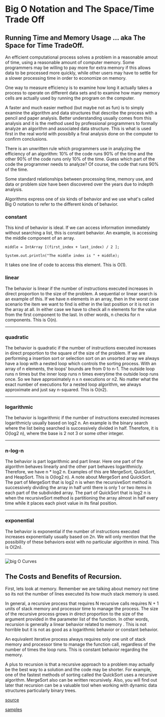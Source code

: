 # Big O Notation and The Space/Time Trade Off

## Running Time and Memory Usage ... aka The Space for Time TradeOff.

An efficient computational process solves a problem in a reasonable amout of time, using a reasonable amount of computer memory. Some programmers may be willing to pay more for extra memory if this allows data to be processed more quickly, while other users may have to settle for a slower processing time in order to economize on memory.

One way to measure efficiency is to examine how long it actually takes a process to operate on different data sets and to examine how many memory cells are actually used by running the program on the computer.

A faster and much easier method (but maybe not as fun) is to simply examine the algorithm and data structures that describe the process with a pencil and paper analysis. Better understanding usually comes from this analysis and it is the method used by professional programmers to formally analyze an algorithm and associated data structure. This is what is used first in the real world with possiblly a final analysis done on the computer to confirm conclusions.

There is an unwritten rule which programmers use in analyzing the efficiency of an algorithm: 10% of the code runs 90% of the time and the other 90% of the code runs only 10% of the time. Guess which part of the code the programmer needs to analyze? Of course, the code that runs 90% of the time.

Some standard relationships between processing time, memory use, and data or problem size have been discovered over the years due to indepth analysis.

Algorithms express one of six kinds of behavior and we use what's called Big O notation to refer to the different kinds of behavior.

### constant

This kind of behavior is ideal. If we can access information immediately without searching a list, this is constant behavior. An example, is accessing the middle component of an array.

```
middle = IntArray [(first_index + last_index) / 2 ];

System.out.println("The middle index is " + middle);
```

It takes one line of code to access this element. This is O(1).


### linear

The behavior is linear if the number of instructions executed increases in direct proportion to the size of the problem. A sequential or linear search is an example of this. If we have n elements in an array, then in the worst case scenario the item we want to find is either in the last position or it is not in the array at all. In either case we have to check all n elements for the value from the first component to the last. In other words, n checks for n components. This is O(n).

---

### quadratic

The behavior is quadratic if the number of instructions executed increases in direct proportion to the square of the size of the problem. If we are performing a insertion sort or selection sort on an unsorted array we always have a loop with a nested loop which controls the sorting process. With an array of n elements, the loops' bounds are from 0 to n-1. The outside loop runs n times but the inner loop runs n times everytime the outside loop runs once. So we have approximately n x n executions or n2. No matter what the exact number of executions for a nested loop algorithm, we always approximate and just say n-squared. This is O(n2).

---

### logarithmic

The behavior is logarithmic if the number of instructions executed increases logarithmicly usually based on log2 n. An example is the binary search where the list being searched is successively divided in half. Therefore, it is O(log2 n), where the base is 2 not 3 or some other integer.

---

### n-log-n

The behavior is part logarithmic and part linear. Here one part of the algorithm behaves linearly and the other part behaves logarithmicly. Therefore, we have n * log2 n. Examples of this are MergeSort, QuickSort, and HeapSort. This is O(log2 n). A note about MergeSort and QuickSort. The part of MergeSort that is log2 n is when the recursiveSort method is successively dividing the array in half until there is only 1 or two items in each part of the subdivided array. The part of QuickSort that is log2 n is when the recursiveSort method is partitioning the array almost in half every time while it places each pivot value in its final position.

---

### exponential

The behavior is exponential if the number of instructions executed increases exponentially usually based on 2n. We will only mention that the possibility of these behaviors exist with no particular algorithm in mind. This is O(2n).

---

![big O Curves](http://ww2.kcd.org/ACP/Ch06/BigOCurves.jpg)

## The Costs and Benefits of Recursion.

First, lets look at memory. Remember we are talking about memory not time so its not the number of lines executed its how much stack memory is used.

In general, a recursive process that requires N recursive calls requires N + 1 units of stack memory and processor time to manage the process. The size of the recursive process grows in direct proportion to the size of the argument provided in the parameter list of the function. In other words, recursion is generally a linear behavior related to memory . This is not horrible but it is not as good as a logarithmic behavior or constant behavior.

An equivalent iterative process always requires only one unit of stack memory and processor time to manage the function call, regardless of the number of times the loop runs. This is constant behavior regarding the memory.

A plus to recursion is that a recursive approach to a problem may actually be the best way to a solution and the code may be shorter. For example, one of the fastest methods of sorting called the QuickSort uses a recursive algorithm. MergeSort also can be written recursively. Also, you will find out later that recursion can be a valuable tool when working with dynamic data structures particularly binary trees.


[source](http://ww2.kcd.org/ACP/Ch06/BigOCurves.html)

[samples](https://rob-bell.net/2009/06/a-beginners-guide-to-big-o-notation/)

